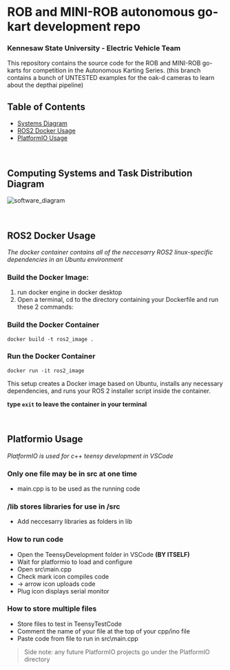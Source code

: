 # ROB and MINI-ROB autonomous go-kart development repo
### Kennesaw State University - Electric Vehicle Team

This repository contains the source code for the ROB and MINI-ROB go-karts for competition in the Autonomous Karting Series. 
(this branch contains a bunch of UNTESTED examples for the oak-d cameras to learn about the depthai pipeline)
<br>

## Table of Contents
 - [Systems Diagram](#computing-systems-and-task-distribution-diagram)
 - [ROS2 Docker Usage](#ros2-docker-usage)
 - [PlatformIO Usage](#platformio-usage)

<br>

## Computing Systems and Task Distribution Diagram
![software_diagram](README.assets/software_diagram.png)

<br>

## ROS2 Docker Usage
*The docker container contains all of the neccesarry ROS2 linux-specific dependencies in an Ubuntu environment*

### Build the Docker Image:
1. run docker engine in docker desktop
2. Open a terminal, cd to the directory containing your Dockerfile and run these 2 commands:

### Build the Docker Container
`docker build -t ros2_image .`

### Run the Docker Container
`docker run -it ros2_image`

This setup creates a Docker image based on Ubuntu, installs any necessary dependencies, and runs your ROS 2 installer script inside the container.

**type `exit` to leave the container in your terminal**

<br>

## Platformio Usage
*PlatformIO is used for c++ teensy development in VSCode*

### Only one file may be in src at one time
  - main.cpp is to be used as the running code

### /lib stores libraries for use in /src
  - Add neccesarry libraries as folders in lib

### How to run code
  - Open the TeensyDevelopment folder in VSCode **(BY ITSELF)**
  - Wait for platformio to load and configure
  - Open src\main.cpp
  - Check mark icon compiles code
  - -> arrow icon uploads code
  - Plug icon displays serial monitor

### How to store multiple files
  - Store files to test in TeensyTestCode
  - Comment the name of your file at the top of your cpp/ino file
  - Paste code from file to run in src\main.cpp

> Side note: any future PlatformIO projects go under the PlatformIO directory
